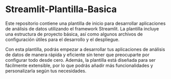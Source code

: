 # Streamlit-Plantilla-Basica

Este repositorio contiene una plantilla de inicio para desarrollar aplicaciones de análisis de datos utilizando el framework Streamlit. La plantilla incluye una estructura de proyecto básica, así como algunos archivos de configuración útiles para el desarrollo y el despliegue.

Con esta plantilla, podrás empezar a desarrollar tus aplicaciones de análisis de datos de manera rápida y eficiente sin tener que preocuparte por configurar todo desde cero. Además, la plantilla está diseñada para ser fácilmente extensible, por lo que podrás añadir más funcionalidades y personalizarla según tus necesidades.
